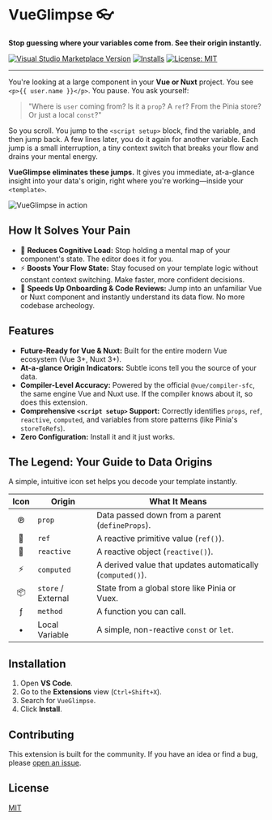 # VueGlimpse 👓

**Stop guessing where your variables come from. See their origin instantly.**

[![Visual Studio Marketplace Version](https://img.shields.io/visual-studio-marketplace/v/vofronte.vue-glimpse?style=flat-square&label=Marketplace)](https://marketplace.visual-studio.com/items/itemName=vofronte.vue-glimpse)
[![Installs](https://img.shields.io/visual-studio-marketplace/i/vofronte.vue-glimpse?style=flat-square)](https://marketplace.visual-studio.com/items/itemName=vofronte.vue-glimpse)
[![License: MIT](https://img.shields.io/badge/License-MIT-yellow.svg?style=flat-square)](https://opensource.org/licenses/MIT)

---

You're looking at a large component in your **Vue or Nuxt** project. You see `<p>{{ user.name }}</p>`. You pause. You ask yourself:

> "Where is `user` coming from? Is it a `prop`? A `ref`? From the Pinia store? Or just a local `const`?"

So you scroll. You jump to the `<script setup>` block, find the variable, and then jump back. A few lines later, you do it again for another variable. Each jump is a small interruption, a tiny context switch that breaks your flow and drains your mental energy.

**VueGlimpse eliminates these jumps.** It gives you immediate, at-a-glance insight into your data's origin, right where you're working—inside your `<template>`.

![VueGlimpse in action](https://raw.githubusercontent.com/vue-glimpse/media/main/demo.gif)

<!-- GIF -->

## How It Solves Your Pain

-   🧠 **Reduces Cognitive Load:** Stop holding a mental map of your component's state. The editor does it for you.
-   ⚡ **Boosts Your Flow State:** Stay focused on your template logic without constant context switching. Make faster, more confident decisions.
-   🚀 **Speeds Up Onboarding & Code Reviews:** Jump into an unfamiliar Vue or Nuxt component and instantly understand its data flow. No more codebase archeology.

## Features

-   **Future-Ready for Vue & Nuxt:** Built for the entire modern Vue ecosystem (Vue 3+, Nuxt 3+).
-   **At-a-glance Origin Indicators:** Subtle icons tell you the source of your data.
-   **Compiler-Level Accuracy:** Powered by the official `@vue/compiler-sfc`, the same engine Vue and Nuxt use. If the compiler knows about it, so does this extension.
-   **Comprehensive `<script setup>` Support:** Correctly identifies `props`, `ref`, `reactive`, `computed`, and variables from store patterns (like Pinia's `storeToRefs`).
-   **Zero Configuration:** Install it and it just works.

## The Legend: Your Guide to Data Origins

A simple, intuitive icon set helps you decode your template instantly.

| Icon | Origin                      | What It Means                                                |
| :--: | --------------------------- | ------------------------------------------------------------ |
|  ℗   | `prop`                      | Data passed down from a parent (`defineProps`).              |
|  🔹  | `ref`                       | A reactive primitive value (`ref()`).                        |
|  🔷  | `reactive`                  | A reactive object (`reactive()`).                            |
|  ⚡   | `computed`                  | A derived value that updates automatically (`computed()`).   |
|  📦   | `store` / External          | State from a global store like Pinia or Vuex.                |
|  ƒ   | `method`                    | A function you can call.                                     |
|  •   | Local Variable              | A simple, non-reactive `const` or `let`.                     |

## Installation

1.  Open **VS Code**.
2.  Go to the **Extensions** view (`Ctrl+Shift+X`).
3.  Search for `VueGlimpse`.
4.  Click **Install**.

## Contributing

This extension is built for the community. If you have an idea or find a bug, please [open an issue](https://github.com/your-username/vue-glimpse/issues).

## License

[MIT](LICENSE)
